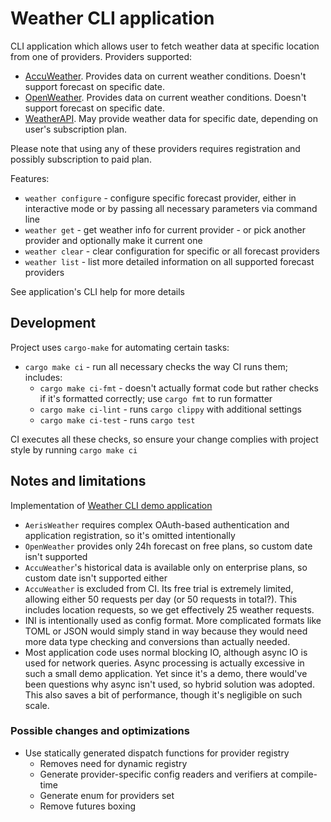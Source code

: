 # Weather CLI application

CLI application which allows user to fetch weather data at specific location from one of providers.
Providers supported:

* [AccuWeather](https://www.accuweather.com/). Provides data on current weather conditions.
    Doesn't support forecast on specific date.
* [OpenWeather](https://openweathermap.org/). Provides data on current weather conditions.
    Doesn't support forecast on specific date.
* [WeatherAPI](https://www.weatherapi.com/). May provide weather data for specific date, depending on
    user's subscription plan.

Please note that using any of these providers requires registration and possibly subscription
to paid plan.

Features:

* `weather configure` - configure specific forecast provider, either in interactive mode
    or by passing all necessary parameters via command line
* `weather get` - get weather info for current provider - or pick another provider
    and optionally make it current one
* `weather clear` - clear configuration for specific or all forecast providers
* `weather list` - list more detailed information on all supported forecast providers

See application's CLI help for more details

## Development

Project uses `cargo-make` for automating certain tasks:
* `cargo make ci` - run all necessary checks the way CI runs them; includes:
    * `cargo make ci-fmt` - doesn't actually format code but rather checks if it's formatted correctly;
        use `cargo fmt` to run formatter
    * `cargo make ci-lint` - runs `cargo clippy` with additional settings
    * `cargo make ci-test` - runs `cargo test`

CI executes all these checks, so ensure your change complies with project style
by running `cargo make ci` 

## Notes and limitations

Implementation of [Weather CLI demo application](https://gist.github.com/anelson/0029f620105a19702b5eed5935880a28)

* `AerisWeather` requires complex OAuth-based authentication and application registration, so it's omitted intentionally
* `OpenWeather` provides only 24h forecast on free plans, so custom date isn't supported
* `AccuWeather`'s historical data is available only on enterprise plans, so custom date isn't supported either
* `AccuWeather` is excluded from CI. Its free trial is extremely limited,
    allowing either 50 requests per day (or 50 requests in total?). This includes location requests, so we get
    effectively 25 weather requests.
* INI is intentionally used as config format. More complicated formats like TOML or JSON would simply stand in way
    because they would need more data type checking and conversions than actually needed.
* Most application code uses normal blocking IO, although async IO is used for network queries.
    Async processing is actually excessive in such a small demo application.
    Yet since it's a demo, there would've been questions why async isn't used,
    so hybrid solution was adopted. This also saves a bit of performance,
    though it's negligible on such scale.

### Possible changes and optimizations

* Use statically generated dispatch functions for provider registry
    * Removes need for dynamic registry
    * Generate provider-specific config readers and verifiers at compile-time
    * Generate enum for providers set
    * Remove futures boxing
